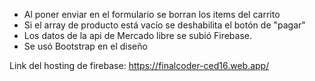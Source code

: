 - Al poner enviar en el formulario se borran los items del carrito
- Si el array de producto está vacío se deshabilita el botón de "pagar"
- Los datos de la api de Mercado libre se subió Firebase.
- Se usó Bootstrap en el diseño

Link del hosting de firebase: https://finalcoder-ced16.web.app/